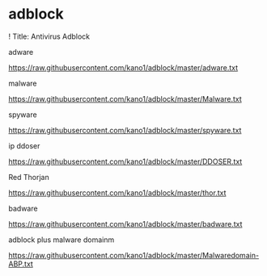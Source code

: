 # adblock
! Title: Antivirus Adblock 

adware

https://raw.githubusercontent.com/kano1/adblock/master/adware.txt

malware

https://raw.githubusercontent.com/kano1/adblock/master/Malware.txt

spyware

https://raw.githubusercontent.com/kano1/adblock/master/spyware.txt

ip ddoser

https://raw.githubusercontent.com/kano1/adblock/master/DDOSER.txt

Red Thorjan

https://raw.githubusercontent.com/kano1/adblock/master/thor.txt

badware

https://raw.githubusercontent.com/kano1/adblock/master/badware.txt


adblock plus malware domainm

https://raw.githubusercontent.com/kano1/adblock/master/Malwaredomain-ABP.txt

